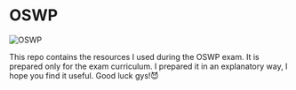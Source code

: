 # OSWP

![OSWP](https://blog.own.sh/img/oscp-osce-oswp-review/offsec-student-certified-emblem-rgb-oswp.png)

This repo contains the resources I used during the OSWP exam. It is prepared only for the exam curriculum. I prepared it in an explanatory way, I hope you find it useful. Good luck gys!😈
